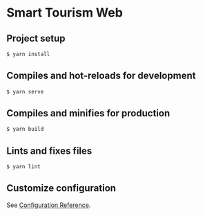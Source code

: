 # Smart Tourism Web

## Project setup

```bash
$ yarn install
```

## Compiles and hot-reloads for development

```bash
$ yarn serve
```

## Compiles and minifies for production

```bash
$ yarn build
```

## Lints and fixes files

```bash
$ yarn lint
```

## Customize configuration

See [Configuration Reference](https://cli.vuejs.org/config/).
